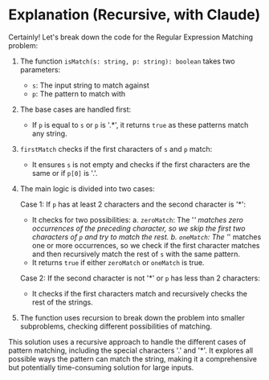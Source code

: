 # Explanation (Recursive, with Claude)

Certainly! Let's break down the code for the Regular Expression Matching problem:

1. The function `isMatch(s: string, p: string): boolean` takes two parameters:
   - `s`: The input string to match against
   - `p`: The pattern to match with

2. The base cases are handled first:
   - If `p` is equal to `s` or `p` is '.*', it returns `true` as these patterns match any string.

3. `firstMatch` checks if the first characters of `s` and `p` match:
   - It ensures `s` is not empty and checks if the first characters are the same or if `p[0]` is '.'.

4. The main logic is divided into two cases:

   Case 1: If `p` has at least 2 characters and the second character is '*':
   - It checks for two possibilities:
     a. `zeroMatch`: The '*' matches zero occurrences of the preceding character, so we skip the first two characters of `p` and try to match the rest.
     b. `oneMatch`: The '*' matches one or more occurrences, so we check if the first character matches and then recursively match the rest of `s` with the same pattern.
   - It returns `true` if either `zeroMatch` or `oneMatch` is true.

   Case 2: If the second character is not '*' or `p` has less than 2 characters:
   - It checks if the first characters match and recursively checks the rest of the strings.

5. The function uses recursion to break down the problem into smaller subproblems, checking different possibilities of matching.

This solution uses a recursive approach to handle the different cases of pattern matching, including the special characters '.' and '*'. It explores all possible ways the pattern can match the string, making it a comprehensive but potentially time-consuming solution for large inputs.